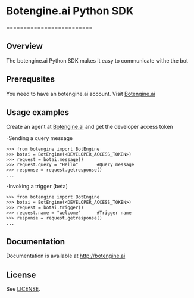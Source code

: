 # Botengine.ai Python SDK
=========================

Overview
--------

The botengine.ai Python SDK makes it easy to communicate withe the bot

Prerequsites
--------
You need to have an botengine.ai account. Visit [Botengine.ai](https://www.botengine.ai/)


Usage examples
--------
Create an agent at [Botengine.ai](https://www.botengine.ai/) and get the developer access token

-Sending a query message

    >>> from botengine import BotEngine
    >>> botai = BotEngine(<DEVELOPER_ACCESS_TOKEN>)
    >>> request = botai.message()
    >>> request.query = "Hello"       #Query message
    >>> response = request.getresponse()
    ...

-Invoking a trigger (beta)

    >>> from botengine import BotEngine
    >>> botai = BotEngine(<DEVELOPER_ACCESS_TOKEN>)
    >>> request = botai.trigger()
    >>> request.name = "welcome"      #Trigger name
    >>> response = request.getresponse()
    ...

Documentation
-------------
Documentation is available at http://botengine.ai

## License
See [LICENSE](LICENSE).
